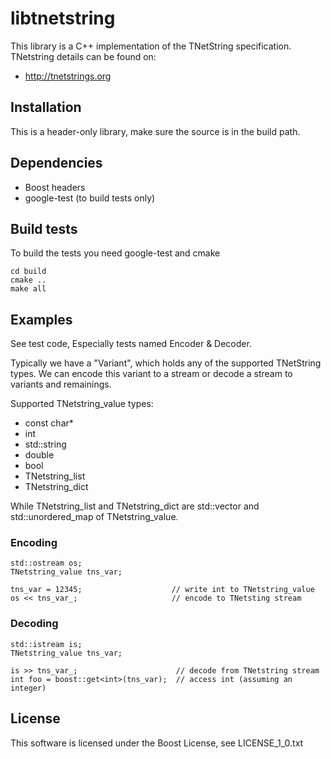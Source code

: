 # libtnetstring

This library is a C++ implementation of the TNetString specification.
TNetstring details can be found on:

-   http://tnetstrings.org

## Installation

This is a header-only library, make sure the source is in the build path.

## Dependencies

-   Boost headers
-   google-test (to build tests only)

## Build tests

To build the tests you need google-test and cmake

    cd build
    cmake ..
    make all

## Examples

See test code, Especially tests named Encoder & Decoder.

Typically we have a "Variant", which holds any of the supported TNetString types. We can encode
this variant to a stream or decode a stream to variants and remainings.

Supported TNetstring_value types:

*   const char*
*   int
*   std::string
*   double
*   bool
*   TNetstring_list
*   TNetstring_dict

While TNetstring_list and TNetstring_dict are std::vector and std::unordered_map of
TNetstring_value. 

### Encoding

    std::ostream os;
    TNetstring_value tns_var;

    tns_var = 12345;                    // write int to TNetstring_value
    os << tns_var_;                     // encode to TNetsting stream

### Decoding

    std::istream is;
    TNetstring_value tns_var;
    
    is >> tns_var_;                      // decode from TNetstring stream
    int foo = boost::get<int>(tns_var);  // access int (assuming an integer) 
    
## License

This software is licensed under the Boost License, see LICENSE_1_0.txt
